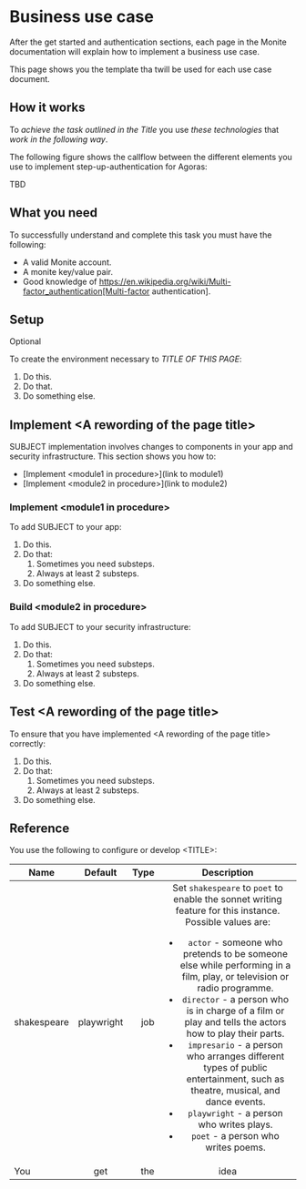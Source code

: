 # Business use case

After the get started and authentication sections, each page in the Monite documentation will explain how to implement a business use case. 

This page shows you the template tha twill be used for each use case document.

## How it works


To _achieve the task outlined in the Title_ you use _these technologies_ that _work in the following way_.

The following figure shows the callflow between the different elements you use to implement step-up-authentication for Agoras:

TBD


## What you need


To successfully understand and complete this task you must have the following:

- A valid Monite account.
- A monite key/value pair.
- Good knowledge of https://en.wikipedia.org/wiki/Multi-factor_authentication[Multi-factor authentication].

## Setup 

Optional

To create the environment necessary to *TITLE OF THIS PAGE*:

1. Do this.
1. Do that.
1. Do something else.

## Implement &lt;A rewording of the page title&gt;

SUBJECT implementation involves changes to components in your app and security infrastructure. This section shows you how to:

- [Implement &lt;module1 in procedure&gt;](link to module1)
- [Implement &lt;module2 in procedure&gt;](link to module2)


### Implement &lt;module1 in procedure&gt;

To add SUBJECT to your app:

1. Do this.
1. Do that:
   1. Sometimes you need substeps.
   1. Always at least 2 substeps.
1. Do something else.

### Build &lt;module2 in procedure&gt;

To add SUBJECT to your security infrastructure:

1. Do this.
1. Do that:
    1. Sometimes you need substeps.
    1. Always at least 2 substeps.
1. Do something else.

## Test &lt;A rewording of the page title&gt;

To ensure that you have implemented &lt;A rewording of the page title&gt; correctly:

1. Do this.
1. Do that:
    1. Sometimes you need substeps.
    1. Always at least 2 substeps.
1. Do something else.


## Reference

You use the following to configure or develop &lt;TITLE&gt;:

| Name        | Default           | Type  | Description |
| ------- |:---:| -----:| :-------------:|
|shakespeare |playwright |job |Set `shakespeare` to `poet` to enable the sonnet writing feature for this instance. Possible values are: <ul><li>`actor` - someone who pretends to be someone else while performing in a film, play, or television or radio programme.</li><li>`director` - a person who is in charge of a film or play and tells the actors how to play their parts.</li><li> `impresario` - a person who arranges different types of public entertainment, such as theatre, musical, and dance events.</li><li> `playwright` - a person who writes plays.</li><li> `poet` - a person who writes poems.</li></uls>
|You |get |the |idea

